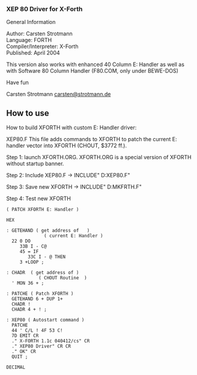 ### XEP 80 Driver for X-Forth  
  
General Information  
  
Author: 	Carsten Strotmann   
Language: 	FORTH   
Compiler/Interpreter: 	X-Forth   
Published: 	April 2004   
  
This version also works with enhanced 40 Column E: Handler as well as with Software 80 Column Handler (F80.COM, only under BEWE-DOS)  
  
Have fun  
  
Carsten Strotmann carsten@strotmann.de  
  
## How to use  
  
How to build XFORTH with custom E: Handler driver:  
  
XEP80.F This file adds commands to XFORTH to patch the current E: handler vector into XFORTH (CHOUT, $3772 ff.).  
  
Step 1: launch XFORTH.ORG. XFORTH.ORG is a special version of XFORTH without startup banner.  
  
Step 2: Include XEP80.F -> INCLUDE" D:XEP80.F"  
  
Step 3: Save new XFORTH -> INCLUDE" D:MKFRTH.F"  
  
Step 4: Test new XFORTH  
  
```
( PATCH XFORTH E: Handler )

HEX

: GETEHAND ( get address of	  )
			  ( current E: Handler )
  22 0 DO
	 33B I - C@ 
	 45 = IF
		33C I - @ THEN
	 3 +LOOP ;

: CHADR  ( get address of )
			( CHOUT Routine  )
  ' MON 36 + ;

: PATCHE ( Patch XFORTH )
  GETEHAND 6 + DUP 1+
  CHADR !
  CHADR 4 + ! ;

: XEP80 ( Autostart command )
  PATCHE
  44 ' C/L ! 4F 53 C!
  7D EMIT CR
  ." X-FORTH 1.1c 040412/cs" CR
  ." XEP80 Driver" CR CR
  ." OK" CR
  QUIT ;

DECIMAL
```
